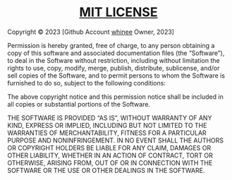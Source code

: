 <h1 align="center" style="font-weight: bold">
    <a target="_blank" href="https://choosealicense.com/licenses/mit/">MIT LICENSE</a>
</h1>

Copyright © 2023 [Github
Account <a target=_blank href="https://github.com/whinee">whinee</a> Owner, 2023]

Permission is hereby granted, free of charge, to any person obtaining a copy of this software and associated documentation files (the “Software”), to deal in the Software without restriction, including without limitation the rights to use, copy, modify, merge, publish, distribute, sublicense, and/or sell copies of the Software, and to permit persons to whom the Software is furnished to do so, subject to the following conditions:

The above copyright notice and this permission notice shall be included in all copies or substantial portions of the Software.

THE SOFTWARE IS PROVIDED “AS IS”, WITHOUT WARRANTY OF ANY KIND, EXPRESS OR IMPLIED, INCLUDING BUT NOT LIMITED TO THE WARRANTIES OF MERCHANTABILITY, FITNESS FOR A PARTICULAR PURPOSE AND NONINFRINGEMENT. IN NO EVENT SHALL THE AUTHORS OR COPYRIGHT HOLDERS BE LIABLE FOR ANY CLAIM, DAMAGES OR OTHER LIABILITY, WHETHER IN AN ACTION OF CONTRACT, TORT OR OTHERWISE, ARISING FROM, OUT OF OR IN CONNECTION WITH THE SOFTWARE OR THE USE OR OTHER DEALINGS IN THE SOFTWARE.
